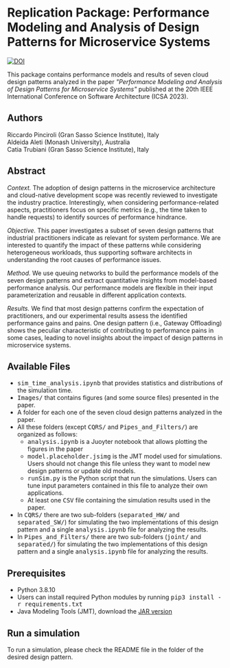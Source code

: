 # Replication Package: Performance Modeling and Analysis of Design Patterns for Microservice Systems
[![DOI](https://zenodo.org/badge/560469456.svg)](https://zenodo.org/badge/latestdoi/560469456)

This package contains performance models and results of seven cloud design patterns analyzed in the paper *"Performance Modeling and Analysis of Design Patterns for Microservice Systems"* published at the 20th IEEE International Conference on Software Architecture (ICSA 2023).


## Authors
Riccardo Pinciroli (Gran Sasso Science Institute), Italy  
Aldeida Aleti (Monash University), Australia  
Catia Trubiani (Gran Sasso Science Institute), Italy


## Abstract
*Context.* The adoption of design patterns in the microservice architecture and cloud-native development scope was recently reviewed to investigate the industry practice. Interestingly, when considering performance-related aspects, practitioners focus on specific metrics (e.g., the time taken to handle requests) to identify sources of performance hindrance.

*Objective.* This paper investigates a subset of seven design patterns that industrial practitioners indicate as relevant for system performance. We are interested to quantify the impact of these patterns while considering heterogeneous workloads, thus supporting software architects in understanding the root causes of performance issues. 

*Method.* We use queuing networks to build the performance models of the seven design patterns and extract quantitative insights from model-based performance analysis. Our performance models are flexible in their input parameterization and reusable in different application contexts. 

*Results.* We find that most design patterns confirm the expectation of practitioners, and our experimental results assess the identified performance gains and pains. One design pattern (i.e., Gateway Offloading) shows the peculiar characteristic of contributing to performance pains in some cases, leading to novel insights about the impact of design patterns in microservice systems.


## Available Files
- <tt>sim\_time\_analysis.ipynb</tt> that provides statistics and distributions of the simulation time.
- <tt>Images/</tt> that contains figures (and some source files) presented in the paper.
- A folder for each one of the seven cloud design patterns analyzed in the paper.
- All these folders (except <tt>CQRS/</tt> and <tt>Pipes\_and\_Filters/</tt>) are organized as follows:
  - <tt>analysis.ipynb</tt> is a Juoyter notebook that allows plotting the figures in the paper
  - <tt>model.placeholder.jsimg</tt> is the JMT model used for simulations. Users should not change this file unless they want to model new design patterns or update old models.
  - <tt>runSim.py</tt> is the Python script that run the simulations. Users can tune input parameters contained in this file to analyze their own applications.
  - At least one <tt>CSV</tt> file containing the simulation results used in the paper.
- In <tt>CQRS/</tt> there are two sub-folders (<tt>separated\_HW/</tt> and <tt>separated\_SW/</tt>) for simulating the two implementations of this design pattern and a single <tt>analysis.ipynb</tt> file for analyzing the results.
- In <tt>Pipes\_and\_Filters/</tt> there are two sub-folders (<tt>joint/</tt> and <tt>separated/</tt>) for simulating the two implementations of this design pattern and a single <tt>analysis.ipynb</tt> file for analyzing the results.


## Prerequisites
- Python 3.8.10
- Users can install required Python modules by running <tt>pip3 install -r requirements.txt</tt>
- Java Modeling Tools (JMT), download the [JAR version](http://sourceforge.net/projects/jmt/files/jmt/JMT-1.2.1/JMT-singlejar-1.2.1.jar/download)


## Run a simulation
To run a simulation, please check the README file in the folder of the desired design pattern.
